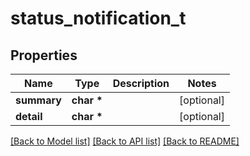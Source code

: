 # status_notification_t

## Properties
Name | Type | Description | Notes
------------ | ------------- | ------------- | -------------
**summary** | **char \*** |  | [optional] 
**detail** | **char \*** |  | [optional] 

[[Back to Model list]](../README.md#documentation-for-models) [[Back to API list]](../README.md#documentation-for-api-endpoints) [[Back to README]](../README.md)


